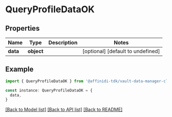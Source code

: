 # QueryProfileDataOK

## Properties

| Name     | Type       | Description | Notes                             |
| -------- | ---------- | ----------- | --------------------------------- |
| **data** | **object** |             | [optional] [default to undefined] |

## Example

```typescript
import { QueryProfileDataOK } from '@affinidi-tdk/vault-data-manager-client'

const instance: QueryProfileDataOK = {
  data,
}
```

[[Back to Model list]](../README.md#documentation-for-models) [[Back to API list]](../README.md#documentation-for-api-endpoints) [[Back to README]](../README.md)
